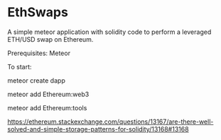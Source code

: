 # EthSwaps
A simple meteor application with solidity code to perform a leveraged ETH/USD swap on Ethereum. 

Prerequisites:
Meteor



To start:

meteor create dapp

meteor add Ethereum:web3

meteor add Ethereum:tools



https://ethereum.stackexchange.com/questions/13167/are-there-well-solved-and-simple-storage-patterns-for-solidity/13168#13168
